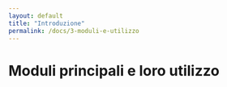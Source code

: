 ```yaml
---
layout: default
title: "Introduzione"
permalink: /docs/3-moduli-e-utilizzo
---
```


# Moduli principali e loro utilizzo
